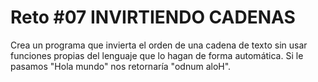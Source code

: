 <!-- trunk-ignore-all(prettier) -->
# Reto #07 INVIRTIENDO CADENAS

Crea un programa que invierta el orden de una cadena de texto sin usar funciones propias del lenguaje que lo hagan de forma automática. Si le pasamos "Hola mundo" nos retornaría "odnum aloH".
